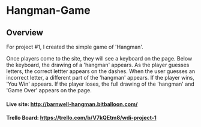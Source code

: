 # Hangman-Game

## Overview

For project #1, I created the simple game of 'Hangman'.

Once players come to the site, they will see a keyboard on the page. Below the keyboard, the drawing of a 'hangman' appears. As the player guesses letters, the correct lettter appears on the dashes. When the user guesses an incorrect letter, a different part of the 'hangman' appears. If the player wins, 'You Win' appears. If the player loses, the full drawing of the 'hangman' and 'Game Over' appears on the page.

#### Live site: http://barnwell-hangman.bitballoon.com/

#### Trello Board: https://trello.com/b/V7kQEtm8/wdi-project-1

